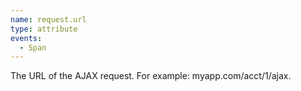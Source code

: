 ```yaml
---
name: request.url
type: attribute
events:
  - Span
---
```


The URL of the AJAX request. For example: myapp.com/acct/1/ajax.